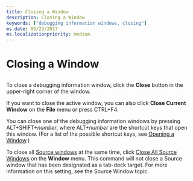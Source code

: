 ```yaml
---
title: Closing a Window
description: Closing a Window
keywords: ["debugging information windows, closing"]
ms.date: 05/23/2017
ms.localizationpriority: medium
---
```


# Closing a Window


## <span id="ddk_closing_a_window_dbg"></span><span id="DDK_CLOSING_A_WINDOW_DBG"></span>


To close a debugging information window, click the **Close** button in the upper-right corner of the window.

If you want to close the active window, you can also click **Close Current Window** on the **File** menu or press CTRL+F4.

You can close one of the debugging information windows by pressing ALT+SHIFT+*number*, where ALT+*number* are the shortcut keys that open this window. (For a list of the possible shortcut keys, see [Opening a Window](opening-a-window.md).)

To close all [Source windows](source-window.md) at the same time, click [Close All Source Windows](window---close-all-source-windows.md) on the **Window** menu. This command will not close a Source window that has been designated as a tab-dock target. For more information on this setting, see the Source Window topic.

 

 





